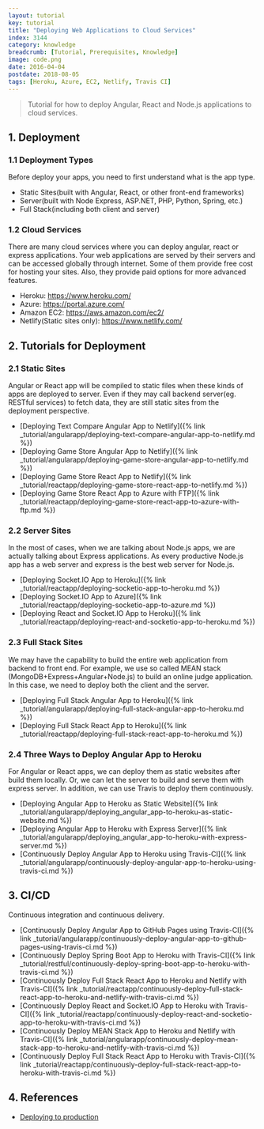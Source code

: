 ```yaml
---
layout: tutorial
key: tutorial
title: "Deploying Web Applications to Cloud Services"
index: 3144
category: knowledge
breadcrumb: [Tutorial, Prerequisites, Knowledge]
image: code.png
date: 2016-04-04
postdate: 2018-08-05
tags: [Heroku, Azure, EC2, Netlify, Travis CI]
---
```


> Tutorial for how to deploy Angular, React and Node.js applications to cloud services.

## 1. Deployment
### 1.1 Deployment Types
Before deploy your apps, you need to first understand what is the app type.
* Static Sites(built with Angular, React, or other front-end frameworks)
* Server(built with Node Express, ASP.NET, PHP, Python, Spring, etc.)
* Full Stack(including both client and server)

### 1.2 Cloud Services
There are many cloud services where you can deploy angular, react or express applications. Your web applications are served by their servers and can be accessed globally through internet. Some of them provide free cost for hosting your sites. Also, they provide paid options for more advanced features.
* Heroku: https://www.heroku.com/
* Azure: https://portal.azure.com/
* Amazon EC2: https://aws.amazon.com/ec2/
* Netlify(Static sites only): https://www.netlify.com/

## 2. Tutorials for Deployment
### 2.1 Static Sites
Angular or React app will be compiled to static files when these kinds of apps are deployed to server. Even if they may call backend server(eg. RESTful services) to fetch data, they are still static sites from the deployment perspective.
* [Deploying Text Compare Angular App to Netlify]({% link _tutorial/angularapp/deploying-text-compare-angular-app-to-netlify.md %})
* [Deploying Game Store Angular App to Netlify]({% link _tutorial/angularapp/deploying-game-store-angular-app-to-netlify.md %})
* [Deploying Game Store React App to Netlify]({% link _tutorial/reactapp/deploying-game-store-react-app-to-netlify.md %})
* [Deploying Game Store React App to Azure with FTP]({% link _tutorial/reactapp/deploying-game-store-react-app-to-azure-with-ftp.md %})

### 2.2 Server Sites
In the most of cases, when we are talking about Node.js apps, we are actually talking about Express applications. As every productive Node.js app has a web server and express is the best web server for Node.js.
* [Deploying Socket.IO App to Heroku]({% link _tutorial/reactapp/deploying-socketio-app-to-heroku.md %})
* [Deploying Socket.IO App to Azure]({% link _tutorial/reactapp/deploying-socketio-app-to-azure.md %})
* [Deploying React and Socket.IO App to Heroku]({% link _tutorial/reactapp/deploying-react-and-socketio-app-to-heroku.md %})

### 2.3 Full Stack Sites
We may have the capability to build the entire web application from backend to front end. For example, we use so called MEAN stack (MongoDB+Express+Angular+Node.js) to build an online judge application. In this case, we need to deploy both the client and the server.
* [Deploying Full Stack Angular App to Heroku]({% link _tutorial/angularapp/deploying-full-stack-angular-app-to-heroku.md %})
* [Deploying Full Stack React App to Heroku]({% link _tutorial/reactapp/deploying-full-stack-react-app-to-heroku.md %})

### 2.4 Three Ways to Deploy Angular App to Heroku
For Angular or React apps, we can deploy them as static websites after build them locally. Or, we can let the server to build and serve them with express server. In addition, we can use Travis to deploy them continuously.
* [Deploying Angular App to Heroku as Static Website]({% link _tutorial/angularapp/deploying_angular_app-to-heroku-as-static-website.md %})
* [Deploying Angular App to Heroku with Express Server]({% link _tutorial/angularapp/deploying_angular_app-to-heroku-with-express-server.md %})
* [Continuously Deploy Angular App to Heroku using Travis-CI]({% link _tutorial/angularapp/continuously-deploy-angular-app-to-heroku-using-travis-ci.md %})

## 3. CI/CD
Continuous integration and continuous delivery.
* [Continuously Deploy Angular App to GitHub Pages using Travis-CI]({% link _tutorial/angularapp/continuously-deploy-angular-app-to-github-pages-using-travis-ci.md %})
* [Continuously Deploy Spring Boot App to Heroku with Travis-CI]({% link _tutorial/restful/continuously-deploy-spring-boot-app-to-heroku-with-travis-ci.md %})
* [Continuously Deploy Full Stack React App to Heroku and Netlify with Travis-CI]({% link _tutorial/reactapp/continuously-deploy-full-stack-react-app-to-heroku-and-netlify-with-travis-ci.md %})
* [Continuously Deploy React and Socket.IO App to Heroku with Travis-CI]({% link _tutorial/reactapp/continuously-deploy-react-and-socketio-app-to-heroku-with-travis-ci.md %})
* [Continuously Deploy MEAN Stack App to Heroku and Netlify with Travis-CI]({% link _tutorial/angularapp/continuously-deploy-mean-stack-app-to-heroku-and-netlify-with-travis-ci.md %})
* [Continuously Deploy Full Stack React App to Heroku with Travis-CI]({% link _tutorial/reactapp/continuously-deploy-full-stack-react-app-to-heroku-with-travis-ci.md %})

## 4. References
* [Deploying to production](https://developer.mozilla.org/en-US/docs/Learn/Server-side/Express_Nodejs/deployment)
